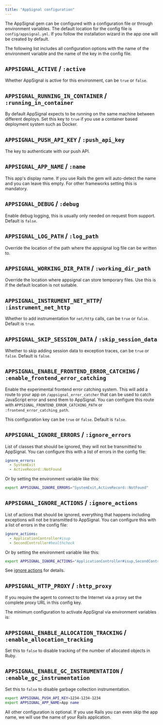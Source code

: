 ```yaml
---
title: "AppSignal configuration"
---
```


The AppSignal gem can be configured with a configuration file or through environment variables. The default location for the config file
is `config/appsignal.yml`. If you follow the installation wizard in the app one will be created by default.

The following list includes all configuration options with the name of the environment variable and the name of the key in the config file.

## `APPSIGNAL_ACTIVE` / `:active`
Whether AppSignal is active for this environment, can be `true` or `false`.

## `APPSIGNAL_RUNNING_IN_CONTAINER` / `:running_in_container`
By default AppSignal expects to be running on the same machine between different deploys. Set this key to `true` if you use a container based deployment system
such as Docker.

## `APPSIGNAL_PUSH_API_KEY` / `:push_api_key`
The key to authenticate with our push API.

## `APPSIGNAL_APP_NAME` / `:name`
This app's display name. If you use  Rails the gem will auto-detect the name and you can leave this empty. For other frameworks setting this is mandatory.

## `APPSIGNAL_DEBUG` / `:debug`
Enable debug logging, this is usually only needed on request from support. Default is `false`.

## `APPSIGNAL_LOG_PATH` / `:log_path`
Override the location of the path where the appsignal log file can be written to.

## `APPSIGNAL_WORKING_DIR_PATH` / `:working_dir_path`
Override the location where appsignal can store temporary files. Use
this is if the default location is not suitable.

## `APPSIGNAL_INSTRUMENT_NET_HTTP`/ `:instrument_net_http`

Whether to add instrumentation for `net/http` calls, can be `true` or `false`. Default is `true`.

## `APPSIGNAL_SKIP_SESSION_DATA` / `:skip_session_data`

Whether to skip adding session data to exception traces, can be `true` or `false`. Default is `false`.

## `APPSIGNAL_ENABLE_FRONTEND_ERROR_CATCHING` / `:enable_frontend_error_catching`

Enable the experimental frontend error catching system. This will add a route to your app on `/appsignal_error_catcher` that can be used to
catch JavaScript error and send them to AppSignal. You can configure this route with `APPSIGNAL_FRONTEND_ERROR_CATCHING_PATH` or `:frontend_error_catching_path`.

This configuration key can be `true` or `false`. Default is `false`.

## `APPSIGNAL_IGNORE_ERRORS` / `:ignore_errors`

List of classes that should be ignored, they will not be transmitted to AppSignal. You can configure this with a list of errors in the config file:

```yml
ignore_errors:
  - SystemExit
  - ActiveRecord::NotFound
```

Or by setting the environment variable like this:

```bash
export APPSIGNAL_IGNORE_ERRORS="SystemExit,ActiveRecord::NotFound"
```

## `APPSIGNAL_IGNORE_ACTIONS` / `:ignore_actions`

List of actions that should be ignored, everything that happens including exceptions will not be transmitted to AppSignal.
You can configure this with a list of errors in the config file:

```yml
ignore_actions:
  - ApplicationController#isup
  - SecondController#healthcheck
```

Or by setting the environment variable like this:

```bash
export APPSIGNAL_IGNORE_ACTIONS="ApplicationController#isup,SecondController#healthcheck"
```

See [ignore actions](/gem-settings/ignore-actions.html) for details.

## `APPSIGNAL_HTTP_PROXY` / `:http_proxy`

If you require the agent to connect to the Internet via a proxy set the complete proxy URL in this config key.

The minimum configuration to activate AppSignal via environment variables is:

## `APPSIGNAL_ENABLE_ALLOCATION_TRACKING` / `:enable_allocation_tracking`
Set this to `false` to disable tracking of the number of allocated objects in Ruby.

## `APPSIGNAL_ENABLE_GC_INSTRUMENTATION` / `:enable_gc_instrumentation`
Set this to `false` to disable garbage collection instrumentation.

```bash
export APPSIGNAL_PUSH_API_KEY=1234-1234-1234
export APPSIGNAL_APP_NAME=App name
```

All other configuration is optional. If you use Rails you can even skip the app name, we will use the name of your Rails application.
